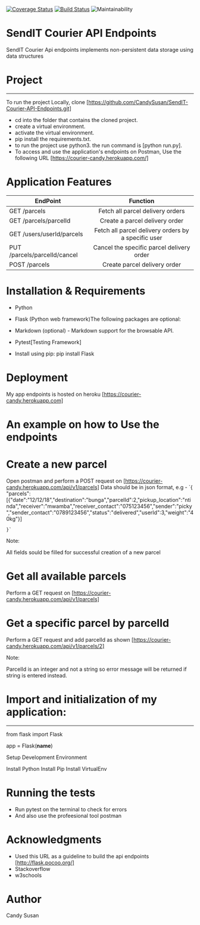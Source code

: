 [![Coverage Status](https://coveralls.io/repos/github/CandySusan/SendIT-Courier-API-Endpoints/badge.svg?branch=develop)](https://coveralls.io/github/CandySusan/SendIT-Courier-API-Endpoints?branch=develop)
[![Build Status](https://travis-ci.org/CandySusan/SendIT-Courier-API-Endpoints.svg?branch=develop)](https://travis-ci.org/CandySusan/SendIT-Courier-API-Endpoints)
![Maintainability](https://api.codeclimate.com/v1/badges/5e1cc600d8edac9bbfd2/maintainability)


# SendIT Courier API Endpoints

SendIT Courier Api endpoints implements non-persistent data storage using data structures

# Project
********************************************************
To run the project Locally, clone [https://github.com/CandySusan/SendIT-Courier-API-Endpoints.git]

- cd into the folder that contains the cloned project.
- create a virtual environment.
- activate the virtual environment.
- pip install the requirements.txt.
- to run the project use python3. the run command is [python run.py].
- To access and use the application's endpoints on Postman, Use the following URL [https://courier-candy.herokuapp.com/]


# Application Features

	                      
|   EndPoint                        | Function        
| -------------                     |:-------------:
| GET /parcels                      |Fetch all parcel delivery orders 
| GET /parcels/parcelId             |Create a parcel delivery order  
| GET /users/userId/parcels         |Fetch all parcel delivery orders by a specific user
  PUT /parcels/parcelId/cancel      |Cancel the specific parcel delivery order  
  POST /parcels                     |Create parcel delivery order
                
      

# Installation & Requirements

- Python

- Flask (Python web framework)The following packages are optional:

- Markdown (optional) - Markdown support for the browsable API. 

- Pytest[Testing Framework]

- Install using pip: pip install Flask 

# Deployment

My app endpoints is hosted on heroku [https://courier-candy.herokuapp.com]

# An example on how to Use the endpoints

# Create a new parcel

Open postman and perform a POST request on [https://courier-candy.herokuapp.com/api/v1/parcels] Data should be in json format, e.g -
  `{
    "parcels":[{"date":"12/12/18","destination":"bunga","parcelId":2,"pickup_location":"ntinda","receiver":"mwamba","receiver_contact":"075123456","sender":"picky","sender_contact":"0789123456","status":"delivered","userId":3,"weight":"40kg"}]
    
    }`   
Note:

All fields sould be filled for successful creation of a new parcel
 # Get all available parcels

Perform a GET request on [https://courier-candy.herokuapp.com/api/v1/parcels]

# Get a specific parcel by parcelId 
Perform a GET request and add parcelId as shown [https://courier-candy.herokuapp.com/api/v1/parcels/2] 

Note:

ParcelId is an integer and not a string so error message will be returned if string is entered instead.

# Import and initialization of my application:
*********************************************

from flask import Flask

app = Flask(__name__)

Setup Development Environment 

Install Python
Install Pip
Install VirtualEnv

# Running the tests

- Run pytest on the terminal to check for errors
- And also use the profeesional tool postman



# Acknowledgments

- Used this URL as a guideline to build the api endpoints [http://flask.pocoo.org/]
- Stackoverflow 
- w3schools


# Author

Candy Susan

